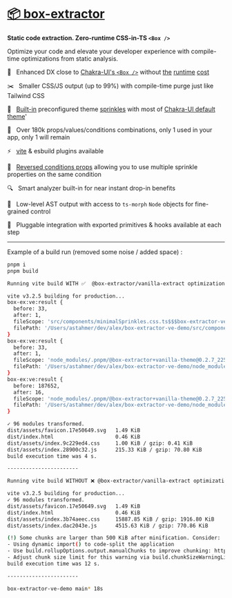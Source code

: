 # [📦 box-extractor](https://github.com/astahmer/box-extractor/)

**Static code extraction. Zero-runtime CSS-in-TS `<Box />`**

Optimize your code and elevate your developer experience with compile-time optimizations from static analysis.

💎 &nbsp; Enhanced DX close to [Chakra-UI's `<Box />`](https://chakra-ui.com/docs/styled-system/style-props#pseudo) without [the](https://github.com/chakra-ui/chakra-ui/issues/4003) [runtime](https://github.com/chakra-ui/chakra-ui/issues/859) [cost](https://twitter.com/jaredpalmer/status/1271482711132254210?lang=en)

✂️ &nbsp; Smaller CSS/JS output (up to 99%) with compile-time purge just like Tailwind CSS

🎁 &nbsp; [Built-in](#box-extractorvanilla-theme---chakratailwind-sprinkle) preconfigured theme [sprinkles](https://vanilla-extract.style/documentation/packages/sprinkles/) with most of [Chakra-UI default theme](https://github.com/chakra-ui/chakra-ui/tree/main/packages/components/theme/src/foundations)'

🎯 &nbsp; Over 180k props/values/conditions combinations, only 1 used in your app, only 1 will remain

⚡ &nbsp; [vite](#vanilla-extractsprinkles-adapter) & esbuild plugins available

🔄 &nbsp; [Reversed conditions props](#reversed-conditions-props) allowing you to use multiple sprinkle properties on the same condition

🔍 &nbsp; Smart analyzer built-in for near instant drop-in benefits

💾 &nbsp; Low-level AST output with access to `ts-morph` `Node` objects for fine-grained control

🔌 &nbsp; Pluggable integration with exported primitives & hooks available at each step

---

Example of a build run (removed some noise / added space) :

```sh
pnpm i
pnpm build

Running vite build WITH ✅  @box-extractor/vanilla-extract optimizations...

vite v3.2.5 building for production...
box-ex:ve:result {
  before: 33,
  after: 1,
  fileScope: 'src/components/minimalSprinkles.css.ts$$$box-extractor-ve-demo',
  filePath: '/Users/astahmer/dev/alex/box-extractor-ve-demo/src/components/minimalSprinkles.css.ts'
}
box-ex:ve:result {
  before: 33,
  after: 1,
  fileScope: 'node_modules/.pnpm/@box-extractor+vanilla-theme@0.2.7_225hxfj6s7njsjatjyrstn3pbi/node_modules/@box-extractor/vanilla-theme/src/css/external.css.ts$$$box-extractor-ve-demo',
  filePath: '/Users/astahmer/dev/alex/box-extractor-ve-demo/node_modules/.pnpm/@box-extractor+vanilla-theme@0.2.7_225hxfj6s7njsjatjyrstn3pbi/node_modules/@box-extractor/vanilla-theme/src/css/external.css.ts'
}
box-ex:ve:result {
  before: 187652,
  after: 16,
  fileScope: 'node_modules/.pnpm/@box-extractor+vanilla-theme@0.2.7_225hxfj6s7njsjatjyrstn3pbi/node_modules/@box-extractor/vanilla-theme/src/css/properties.css.ts$$$box-extractor-ve-demo',
  filePath: '/Users/astahmer/dev/alex/box-extractor-ve-demo/node_modules/.pnpm/@box-extractor+vanilla-theme@0.2.7_225hxfj6s7njsjatjyrstn3pbi/node_modules/@box-extractor/vanilla-theme/src/css/sprinkles.css.ts'
}

✓ 96 modules transformed.
dist/assets/favicon.17e50649.svg   1.49 KiB
dist/index.html                    0.46 KiB
dist/assets/index.9c229ed4.css     1.00 KiB / gzip: 0.41 KiB
dist/assets/index.28900c32.js      215.33 KiB / gzip: 70.80 KiB
build execution time was 4 s.

-----------------------

Running vite build WITHOUT ❌ @box-extractor/vanilla-extract optimizations...

vite v3.2.5 building for production...
✓ 96 modules transformed.
dist/assets/favicon.17e50649.svg   1.49 KiB
dist/index.html                    0.46 KiB
dist/assets/index.3b74aeec.css     15887.85 KiB / gzip: 1916.80 KiB
dist/assets/index.dac2043e.js      4515.63 KiB / gzip: 770.86 KiB

(!) Some chunks are larger than 500 KiB after minification. Consider:
- Using dynamic import() to code-split the application
- Use build.rollupOptions.output.manualChunks to improve chunking: https://rollupjs.org/guide/en/#outputmanualchunks
- Adjust chunk size limit for this warning via build.chunkSizeWarningLimit.
build execution time was 12 s.

-----------------------

box-extractor-ve-demo main*​​ 18s
```
